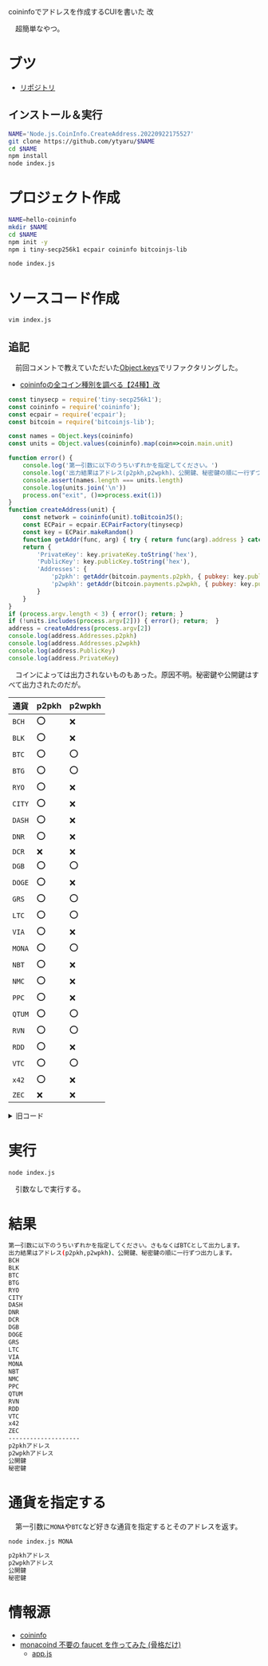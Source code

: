coininfoでアドレスを作成するCUIを書いた 改

　超簡単なやつ。

<!-- more -->

# ブツ

* [リポジトリ][]

[リポジトリ]:https://github.com/ytyaru/Node.js.CoinInfo.CreateAddress.20220922175527

## インストール＆実行

```sh
NAME='Node.js.CoinInfo.CreateAddress.20220922175527'
git clone https://github.com/ytyaru/$NAME
cd $NAME
npm install
node index.js
```

# プロジェクト作成

```sh
NAME=hello-coininfo
mkdir $NAME
cd $NAME
npm init -y
npm i tiny-secp256k1 ecpair coininfo bitcoinjs-lib
```
```sh
node index.js
```

# ソースコード作成

```sh
vim index.js
```

## 追記

　前回コメントで教えていただいた[Object.keys][]でリファクタリングした。

* [coininfoの全コイン種別を調べる【24種】改][]

[coininfoの全コイン種別を調べる【24種】改]:https://monaledge.com/article/555
[Object.keys]:https://developer.mozilla.org/ja/docs/Web/JavaScript/Reference/Global_Objects/Object/keys

```javascript
const tinysecp = require('tiny-secp256k1');
const coininfo = require('coininfo');
const ecpair = require('ecpair');
const bitcoin = require('bitcoinjs-lib');

const names = Object.keys(coininfo)
const units = Object.values(coininfo).map(coin=>coin.main.unit)

function error() {
    console.log('第一引数に以下のうちいずれかを指定してください。')
    console.log('出力結果はアドレス(p2pkh,p2wpkh)、公開鍵、秘密鍵の順に一行ずつ出力します。')
    console.assert(names.length === units.length)
    console.log(units.join('\n'))
    process.on("exit", ()=>process.exit(1))
}
function createAddress(unit) {
    const network = coininfo(unit).toBitcoinJS();
    const ECPair = ecpair.ECPairFactory(tinysecp)
    const key = ECPair.makeRandom()
    function getAddr(func, arg) { try { return func(arg).address } catch(e) { return '' } }
    return {
        'PrivateKey': key.privateKey.toString('hex'),
        'PublicKey': key.publicKey.toString('hex'),
        'Addresses': {
            'p2pkh': getAddr(bitcoin.payments.p2pkh, { pubkey: key.publicKey, network: network }),
            'p2wpkh': getAddr(bitcoin.payments.p2wpkh, { pubkey: key.publicKey, network: network }),
        }
    }
}
if (process.argv.length < 3) { error(); return; }
if (!units.includes(process.argv[2])) { error(); return;  }
address = createAddress(process.argv[2])
console.log(address.Addresses.p2pkh)
console.log(address.Addresses.p2wpkh)
console.log(address.PublicKey)
console.log(address.PrivateKey)
```

　コインによっては出力されないものもあった。原因不明。秘密鍵や公開鍵はすべて出力されたのだが。

通貨|p2pkh|p2wpkh
----|-----|------
`BCH`|⭕|❌
`BLK`|⭕|❌
`BTC`|⭕|⭕
`BTG`|⭕|⭕
`RYO`|⭕|❌
`CITY`|⭕|❌
`DASH`|⭕|❌
`DNR`|⭕|❌
`DCR`|❌|❌
`DGB`|⭕|⭕
`DOGE`|⭕|❌
`GRS`|⭕|⭕
`LTC`|⭕|⭕
`VIA`|⭕|❌
`MONA`|⭕|⭕
`NBT`|⭕|❌
`NMC`|⭕|❌
`PPC`|⭕|❌
`QTUM`|⭕|⭕
`RVN`|⭕|⭕
`RDD`|⭕|❌
`VTC`|⭕|⭕
`x42`|⭕|❌
`ZEC`|❌|❌

<details><summary>旧コード</summary>

## 旧コード

```javascript
const tinysecp = require('tiny-secp256k1');
const coininfo = require('coininfo');
const ecpair = require('ecpair');
const bitcoin = require('bitcoinjs-lib');
if (process.argv.length < 3) {
    console.log('第一引数に以下のうちいずれかを指定してください。さもなくばBTCとして出力します。')
    console.log('出力結果はアドレス(p2pkh,p2wpkh)、公開鍵、秘密鍵の順に一行ずつ出力します。')
    console.log(coininfo.bitcoincash.main.unit)
    console.log(coininfo.blackcoin.main.unit)
    console.log(coininfo.bitcoin.main.unit)
    console.log(coininfo['bitcoin gold'].main.unit)
    console.log(coininfo.c0ban.main.unit)
    console.log(coininfo.citycoin.main.unit)
    console.log(coininfo.dash.main.unit)
    console.log(coininfo.denarius.main.unit)
    console.log(coininfo.decred.main.unit)
    console.log(coininfo.digibyte.main.unit)
    console.log(coininfo.dogecoin.main.unit)
    console.log(coininfo.groestlcoin.main.unit)
    console.log(coininfo.litecoin.main.unit)
    console.log(coininfo.viacoin.main.unit)
    console.log(coininfo.monacoin.main.unit)
    console.log(coininfo.nubits.main.unit)
    console.log(coininfo.namecoin.main.unit)
    console.log(coininfo.peercoin.main.unit)
    console.log(coininfo.qtum.main.unit)
    console.log(coininfo.ravencoin.main.unit)
    console.log(coininfo.reddcoin.main.unit)
    console.log(coininfo.vertcoin.main.unit)
    console.log(coininfo.x42.main.unit)
    console.log(coininfo.zcash.main.unit)
    process.on("exit", ()=>process.exit(1))
    console.log('--------------------')
}
function createAddress(network) {
    const ECPair = ecpair.ECPairFactory(tinysecp)
    const key = ECPair.makeRandom()
    function publicKey() {
        try { return key.publicKey.toString('hex') }
        catch(e) { return '' }
    }
    function privateKey() {
        try { return key.privateKey.toString('hex') }
        catch(e) { return '' }
    }
    function p2pkh() {
        try { return bitcoin.payments.p2pkh({ pubkey: key.publicKey, network: network }).address }
        catch(e) { return '' }
    }
    function p2wpkh() {
        try { return bitcoin.payments.p2wpkh({ pubkey: key.publicKey, network: network }).address }
        catch(e) { return '' }
    }
    return {
        'PrivateKey': privateKey(),
        'PublicKey': publicKey(),
        'Addresses': {
            'p2pkh': p2pkh(),
            'p2wpkh': p2wpkh(),
        }
    }
}
address = createAddress(process.argv[2])
console.log(address.Addresses.p2pkh)
console.log(address.Addresses.p2wpkh)
console.log(address.PublicKey)
console.log(address.PrivateKey)
```

</details>

# 実行

```sh
node index.js
```

　引数なしで実行する。

# 結果

```sh
第一引数に以下のうちいずれかを指定してください。さもなくばBTCとして出力します。
出力結果はアドレス(p2pkh,p2wpkh)、公開鍵、秘密鍵の順に一行ずつ出力します。
BCH
BLK
BTC
BTG
RYO
CITY
DASH
DNR
DCR
DGB
DOGE
GRS
LTC
VIA
MONA
NBT
NMC
PPC
QTUM
RVN
RDD
VTC
x42
ZEC
--------------------
p2pkhアドレス
p2wpkhアドレス
公開鍵
秘密鍵
```

# 通貨を指定する

　第一引数に`MONA`や`BTC`など好きな通貨を指定するとそのアドレスを返す。

```sh
node index.js MONA
```
```sh
p2pkhアドレス
p2wpkhアドレス
公開鍵
秘密鍵
```

# 情報源

* [coininfo][]
* [monacoind 不要の faucet を作ってみた (骨格だけ)][]
	* [app.js][]

[coininfo]:https://github.com/cryptocoinjs/coininfo
[monacoind 不要の faucet を作ってみた (骨格だけ)]:https://qiita.com/cryptcoin-junkey/items/fc6d62c22d4444d98c45
[app.js]:https://github.com/monaco-ex/sample-sending-monacoin/blob/master/app.js

